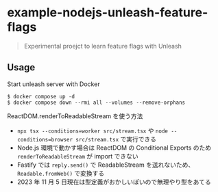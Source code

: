 # example-nodejs-unleash-feature-flags

> Experimental proejct to learn feature flags with Unleash

## Usage

Start unleash server with Docker

```shellscript
$ docker compose up -d
$ docker compose down --rmi all --volumes --remove-orphans
```

ReactDOM.renderToReadableStream を使う方法

- `npx tsx --conditions=worker src/stream.tsx` や `node --conditions=browser src/stream.tsx` で実行できる
- Node.js 環境で動かす場合は ReactDOM の Conditional Exports のため `renderToReadableStream` が import できない
- Fastify では `reply.send()` で ReadableStream を送れないため、`Readable.fromWeb()` で変換する
- 2023 年 11 月 5 日現在は型定義がおかしいぽいので無理やり型をあてる
